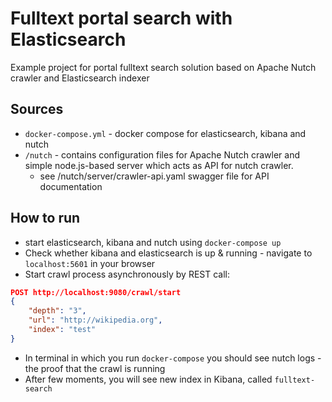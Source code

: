 # Fulltext portal search with Elasticsearch
Example project for portal fulltext search solution based on Apache Nutch crawler and Elasticsearch indexer



## Sources
- `docker-compose.yml` - docker compose for elasticsearch, kibana and nutch
- `/nutch` - contains configuration files for Apache Nutch crawler and simple node.js-based server which acts as API for nutch crawler.
  - see /nutch/server/crawler-api.yaml swagger file for API documentation


## How to run
- start elasticsearch, kibana and nutch using `docker-compose up`
- Check whether kibana and elasticsearch is up & running - navigate to `localhost:5601` in your browser
- Start crawl process asynchronously by REST call:
```json
POST http://localhost:9080/crawl/start
{
	"depth": "3",
	"url": "http://wikipedia.org",
	"index": "test"
}
```
- In terminal in which you run `docker-compose` you should see nutch logs - the proof that the crawl is running
- After few moments, you will see new index in Kibana, called `fulltext-search`
